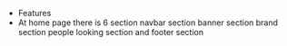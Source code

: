 - Features 
- At home page there is 6 section navbar section banner section brand section people looking section and footer section 